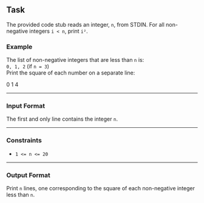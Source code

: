 ## Task

The provided code stub reads an integer, `n`, from STDIN. For all non-negative integers `i < n`, print `i²`.

### Example

The list of non-negative integers that are less than `n` is:  
`0, 1, 2` (if `n = 3`)  
Print the square of each number on a separate line:

0
1
4


---

### Input Format

The first and only line contains the integer `n`.

---

### Constraints

- `1 <= n <= 20`

---

### Output Format

Print `n` lines, one corresponding to the square of each non-negative integer less than `n`.
